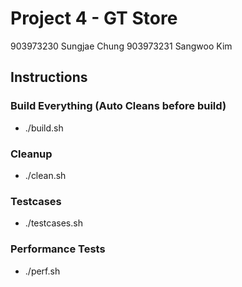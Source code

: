 # Project 4 - GT Store
903973230 Sungjae Chung 903973231 Sangwoo Kim

## Instructions

### Build Everything (Auto Cleans before build)
* ./build.sh

### Cleanup
* ./clean.sh

### Testcases
* ./testcases.sh

### Performance Tests
* ./perf.sh